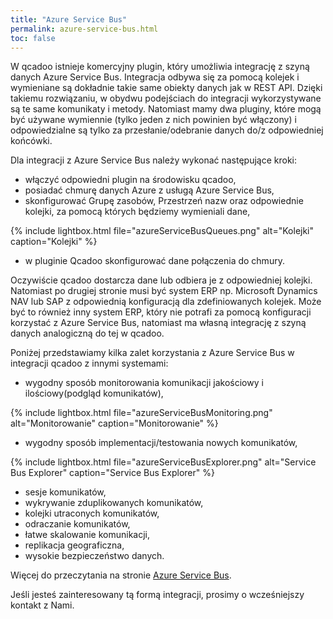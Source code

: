 ```yaml
---
title: "Azure Service Bus"
permalink: azure-service-bus.html
toc: false
---
```


W qcadoo istnieje komercyjny plugin, który umożliwia integrację z szyną danych
Azure Service Bus. Integracja odbywa się za pomocą kolejek i wymieniane są
dokładnie takie same obiekty danych jak w REST API. Dzięki takiemu rozwiązaniu,
w obydwu podejściach do integracji wykorzystywane są te same komunikaty i metody.
Natomiast mamy dwa pluginy, które mogą być używane wymiennie (tylko jeden z nich
powinien być włączony) i odpowiedzialne są tylko za przesłanie/odebranie danych
do/z odpowiedniej końcówki.

Dla integracji z Azure Service Bus należy wykonać następujące kroki:
- włączyć odpowiedni plugin na środowisku qcadoo,
- posiadać chmurę danych Azure z usługą Azure Service Bus,
- skonfigurować Grupę zasobów, Przestrzeń nazw oraz odpowiednie kolejki, za pomocą których będziemy wymieniali dane,

{% include lightbox.html file="azureServiceBusQueues.png" alt="Kolejki" caption="Kolejki" %}

- w pluginie Qcadoo skonfigurować dane połączenia do chmury.

Oczywiście qcadoo dostarcza dane lub odbiera je z odpowiedniej kolejki. Natomiast po drugiej stronie musi być system
ERP np. Microsoft Dynamics NAV lub SAP z odpowiednią konfiguracją dla zdefiniowanych kolejek. Może być to również inny 
system ERP, który nie potrafi za pomocą konfiguracji korzystać z Azure Service Bus, natomiast ma własną integrację
z szyną danych analogiczną do tej w qcadoo.

Poniżej przedstawiamy kilka zalet korzystania z Azure Service Bus w integracji qcadoo z innymi systemami:
- wygodny sposób monitorowania komunikacji jakościowy i ilościowy(podgląd komunikatów),

{% include lightbox.html file="azureServiceBusMonitoring.png" alt="Monitorowanie" caption="Monitorowanie" %}

- wygodny sposób implementacji/testowania nowych komunikatów,

{% include lightbox.html file="azureServiceBusExplorer.png" alt="Service Bus Explorer" caption="Service Bus Explorer" %}

- sesje komunikatów,
- wykrywanie zduplikowanych komunikatów, 
- kolejki utraconych komunikatów,
- odraczanie komunikatów,
- łatwe skalowanie komunikacji,
- replikacja geograficzna,
- wysokie bezpieczeństwo danych.

Więcej do przeczytania na stronie [Azure Service Bus](https://docs.microsoft.com/pl-pl/azure/service-bus-messaging/).

Jeśli jesteś zainteresowany tą formą integracji, prosimy o wcześniejszy kontakt z Nami.